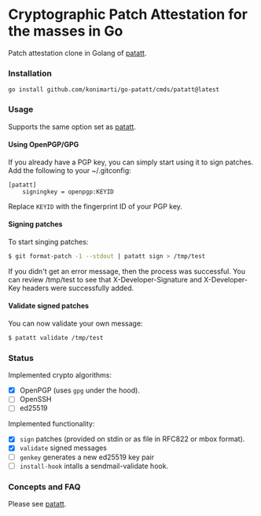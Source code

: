 # Cryptographic Patch Attestation for the masses in Go

Patch attestation clone in Golang of [patatt](https://github.com/mricon/patatt).

### Installation

`go install github.com/konimarti/go-patatt/cmds/patatt@latest`

### Usage

Supports the same option set as [patatt](https://github.com/mricon/patatt).

#### Using OpenPGP/GPG

If you already have a PGP key, you can simply start using it to sign patches. Add the following to your ~/.gitconfig:

```git
[patatt]
    signingkey = openpgp:KEYID
```

Replace `KEYID` with the fingerprint ID of your PGP key.

#### Signing patches

To start singing patches:

```sh
$ git format-patch -1 --stdout | patatt sign > /tmp/test
```

If you didn't get an error message, then the process was successful.
You can review /tmp/test to see that X-Developer-Signature and X-Developer-Key headers were successfully added.

#### Validate signed patches

You can now validate your own message:

```sh
$ patatt validate /tmp/test
```

### Status

Implemented crypto algorithms:

-   [x] OpenPGP (uses `gpg` under the hood).
-   [ ] OpenSSH
-   [ ] ed25519

Implemented functionality:

-   [x] `sign` patches (provided on stdin or as file in RFC822 or mbox format).
-   [x] `validate` signed messages
-   [ ] `genkey` generates a new ed25519 key pair
-   [ ] `install-hook` intalls a sendmail-validate hook.

### Concepts and FAQ

Please see [patatt](https://github.com/mricon/patatt).
